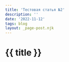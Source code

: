 ```yaml
---
title: 'Тестовая статья №2'
description: ''
date: '2022-11-12'
tags: blog
layout: _page-post.njk
---
```

# {{ title }}
